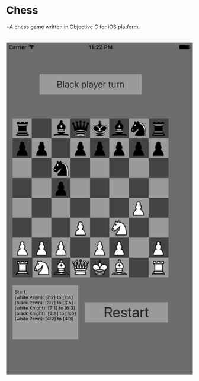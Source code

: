 # Chess

~A chess game written in Objective C for iOS platform.
<br><br><br>
<img src="https://github.com/kmhk/Chess_objc/blob/master/screenshot.png" />
<br>
